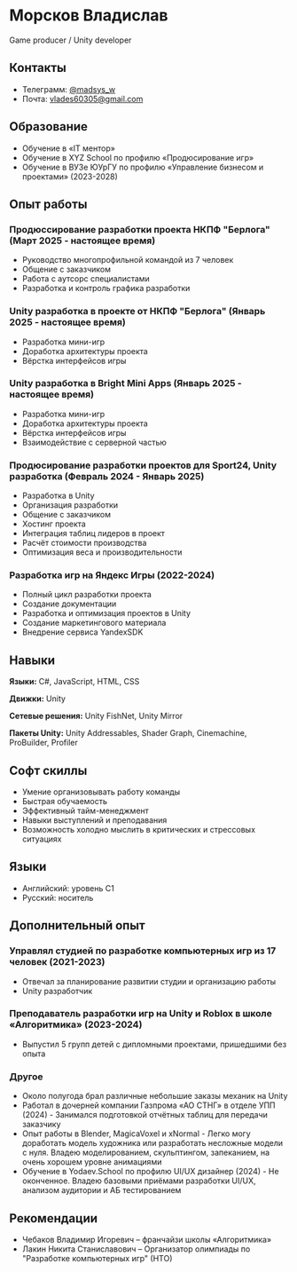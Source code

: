 # Морсков Владислав

Game producer / Unity developer

## Контакты

*   Телеграмм: [@madsys_w](https://t.me/madsys_w)
*   Почта: [vlades60305@gmail.com](mailto:vlades60305@gmail.com)

## Образование

*   Обучение в «IT ментор»
*   Обучение в XYZ School по профилю «Продюсирование игр»
*   Обучение в ВУЗе ЮУрГУ по профилю «Управление бизнесом и проектами» (2023-2028)

## Опыт работы

### Продюссирование разработки проекта НКПФ "Берлога" (Март 2025 - настоящее время)

*   Руководство многопрофильной командой из 7 человек
*   Общение с заказчиком
*   Работа с аутсорс специалистами
*   Разработка и контроль графика разработки

### Unity разработка в проекте от НКПФ "Берлога" (Январь 2025 - настоящее время)

*   Разработка мини-игр
*   Доработка архитектуры проекта
*   Вёрстка интерфейсов игры

### Unity разработка в Bright Mini Apps (Январь 2025 - настоящее время)

*   Разработка мини-игр
*   Доработка архитектуры проекта
*   Вёрстка интерфейсов игры
*   Взаимодействие с серверной частью

### Продюсирование разработки проектов для Sport24, Unity разработка (Февраль 2024 - Январь 2025)

*   Разработка в Unity
*   Организация разработки
*   Общение с заказчиком
*   Хостинг проекта
*   Интеграция таблиц лидеров в проект
*   Расчёт стоимости производства
*   Оптимизация веса и производительности

### Разработка игр на Яндекс Игры (2022-2024)

*   Полный цикл разработки проекта
*   Создание документации
*   Разработка и оптимизация проектов в Unity
*   Создание маркетингового материала
*   Внедрение сервиса YandexSDK

## Навыки

**Языки:** C#, JavaScript, HTML, CSS

**Движки:** Unity

**Сетевые решения:** Unity FishNet, Unity Mirror

**Пакеты Unity:** Unity Addressables, Shader Graph, Cinemachine, ProBuilder, Profiler

## Софт скиллы

*   Умение организовывать работу команды
*   Быстрая обучаемость
*   Эффективный тайм-менеджмент
*   Навыки выступлений и преподавания
*   Возможность холодно мыслить в критических и стрессовых ситуациях

## Языки

*   Английский: уровень C1
*   Русский: носитель

## Дополнительный опыт

### Управлял студией по разработке компьютерных игр из 17 человек (2021-2023)

*   Отвечал за планирование развитии студии и организацию работы
*   Unity разработчик

### Преподаватель разработки игр на Unity и Roblox в школе «Алгоритмика» (2023-2024)

*   Выпустил 5 групп детей с дипломными проектами, пришедшими без опыта

### Другое

*   Около полугода брал различные небольшие заказы механик на Unity
*   Работал в дочерней компании Газпрома «АО СТНГ» в отделе УПП (2024) - Занимался подготовкой отчётных таблиц для передачи заказчику
*   Опыт работы в Blender, MagicaVoxel и xNormal - Легко могу доработать модель художника или разработать несложные модели с нуля. Владею моделированием, скульптингом, запеканием, на очень хорошем уровне анимациями
*   Обучение в Yodaev.School по профилю UI/UX дизайнер (2024) - Не оконченное. Владею базовыми приёмами разработки UI/UX, анализом аудитории и АБ тестированием

## Рекомендации

*   Чебаков Владимир Игоревич – франчайзи школы «Алгоритмика»
*   Лакин Никита Станиславович – Организатор олимпиады по "Разработке компьютерных игр" (НТО)

